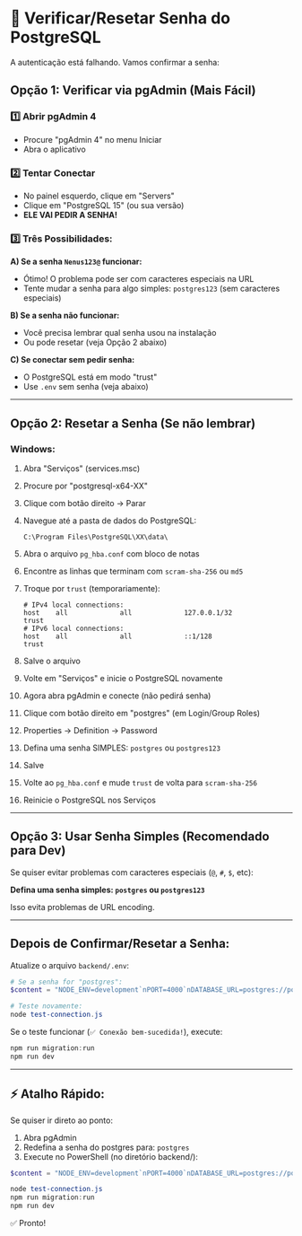 # 🔐 Verificar/Resetar Senha do PostgreSQL

A autenticação está falhando. Vamos confirmar a senha:

## Opção 1: Verificar via pgAdmin (Mais Fácil)

### 1️⃣ Abrir pgAdmin 4
- Procure "pgAdmin 4" no menu Iniciar
- Abra o aplicativo

### 2️⃣ Tentar Conectar
- No painel esquerdo, clique em "Servers"
- Clique em "PostgreSQL 15" (ou sua versão)
- **ELE VAI PEDIR A SENHA!**

### 3️⃣ Três Possibilidades:

**A) Se a senha `Nenus123@` funcionar:**
- Ótimo! O problema pode ser com caracteres especiais na URL
- Tente mudar a senha para algo simples:  `postgres123` (sem caracteres especiais)

**B) Se a senha não funcionar:**
- Você precisa lembrar qual senha usou na instalação
- Ou pode resetar (veja Opção 2 abaixo)

**C) Se conectar sem pedir senha:**
- O PostgreSQL está em modo "trust"
- Use `.env` sem senha (veja abaixo)

---

## Opção 2: Resetar a Senha (Se não lembrar)

### Windows:

1. Abra "Serviços" (services.msc)
2. Procure por "postgresql-x64-XX"
3. Clique com botão direito → Parar

4. Navegue até a pasta de dados do PostgreSQL:
   ```
   C:\Program Files\PostgreSQL\XX\data\
   ```

5. Abra o arquivo `pg_hba.conf` com bloco de notas

6. Encontre as linhas que terminam com `scram-sha-256` ou `md5`
   
7. Troque por `trust` (temporariamente):
   ```
   # IPv4 local connections:
   host    all             all             127.0.0.1/32            trust
   # IPv6 local connections:
   host    all             all             ::1/128                 trust
   ```

8. Salve o arquivo

9. Volte em "Serviços" e inicie o PostgreSQL novamente

10. Agora abra pgAdmin e conecte (não pedirá senha)

11. Clique com botão direito em "postgres" (em Login/Group Roles)

12. Properties → Definition → Password

13. Defina uma senha SIMPLES: `postgres` ou `postgres123`

14. Salve

15. Volte ao `pg_hba.conf` e mude `trust` de volta para `scram-sha-256`

16. Reinicie o PostgreSQL nos Serviços

---

## Opção 3: Usar Senha Simples (Recomendado para Dev)

Se quiser evitar problemas com caracteres especiais (`@`, `#`, `$`, etc):

**Defina uma senha simples: `postgres` ou `postgres123`**

Isso evita problemas de URL encoding.

---

## Depois de Confirmar/Resetar a Senha:

Atualize o arquivo `backend/.env`:

```powershell
# Se a senha for "postgres":
$content = "NODE_ENV=development`nPORT=4000`nDATABASE_URL=postgres://postgres:postgres@localhost:5432/interativeleads`nJWT_SECRET=dev-jwt-secret-change-me-in-production-32chars-minimum`nJWT_REFRESH_SECRET=dev-jwt-refresh-secret-change-me-prod-32chars-min`nJWT_ACCESS_EXPIRES_IN=15m`nJWT_REFRESH_EXPIRES_IN=7d`nCORS_ORIGIN=http://localhost:5173,http://localhost:3000"; $content | Set-Content -Path .env

# Teste novamente:
node test-connection.js
```

Se o teste funcionar (`✅ Conexão bem-sucedida!`), execute:
```powershell
npm run migration:run
npm run dev
```

---

## ⚡ Atalho Rápido:

Se quiser ir direto ao ponto:

1. Abra pgAdmin
2. Redefina a senha do postgres para: `postgres`
3. Execute no PowerShell (no diretório backend/):

```powershell
$content = "NODE_ENV=development`nPORT=4000`nDATABASE_URL=postgres://postgres:postgres@localhost:5432/interativeleads`nJWT_SECRET=dev-jwt-secret-change-me-in-production-32chars-minimum`nJWT_REFRESH_SECRET=dev-jwt-refresh-secret-change-me-prod-32chars-min`nJWT_ACCESS_EXPIRES_IN=15m`nJWT_REFRESH_EXPIRES_IN=7d`nCORS_ORIGIN=http://localhost:5173,http://localhost:3000"; $content | Set-Content -Path .env

node test-connection.js
npm run migration:run
npm run dev
```

✅ Pronto!

